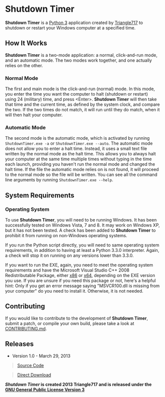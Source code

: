 Shutdown Timer
==============

**Shutdown Timer** is a [Python 3](http://python.org) application created by [Triangle717](http://triangle717.wordpress.com) 
to shutdown or restart your Windows computer at a specified time.

How It Works
------------

**Shutdown Timer** is a two-mode application: a normal, click-and-run mode, and an automatic mode. The two modes work together, and one actually relies on 
the other. 

### Normal Mode

The first and main mode is the click-and-run (normal) mode. In this mode, you enter the time you want the computer to halt (shutdown or restart)
using 24 (military) time, and press &lt;Enter&gt;. **Shutdown Timer** will then take that time and the current time, as defined by the system clock, and 
compare the two. If the two times do not match, it will run until they do match, when it will then halt your computer. 

### Automatic Mode

The second mode is the automatic mode, which is activated by running `ShutdownTimer.exe -a` or `ShutdownTimer.exe --auto`. The automatic mode 
does not allow you to enter a halt time. Instead, it uses a small text file written by the normal mode as the halt time.
This allows you to always halt your computer at the same time multiple times without typing in the time each launch, providing you 
haven't run the normal mode and changed the halt time. 
If the file the automatic mode relies on is not found, it will proceed to the normal mode so the file will 
be written. You can see all the command line arguments by running `ShutdownTimer.exe --help`. 

System Requirements
-------------------

### Operating System

To use **Shutdown Timer**, you will need to be running Windows. It has been successfully tested on Windows Vista, 7 and 8. It may work on Windows XP, but it has not been tested. A check has been added to **Shutdown Timer** to prohibit it from running on non-Windows operating systems. 

If you run the Python script directly, you will need to same operating system requirements, in addition to having at least a Python 3.3.0 interpreter. 
Again, a check will stop it on running on any versions lower than 3.3.0. 

If you want to run the EXE, again, you need to meet the operating system requirements and have the Microsoft Visual Studio C++ 2008 Redistributable Package, 
either [x86](http://www.microsoft.com/en-us/download/details.aspx?displaylang=en&id=29) or 
[x64](http://www.microsoft.com/en-us/download/details.aspx?displaylang=en&id=15336), 
depending on the EXE version you use. If you are unsure if you need this package or not, here's a helpful hint:
Only if you get an error message saying "MSVCR100.dll is missing from your computer" do you need to install it. Otherwise, it is not needed. 
 
Contributing
------------

If you would like to contribute to the development of **Shutdown Timer**, submit a patch, or compile your own build, please take a look at 
[CONTRIBUTING.md](CONTRIBUTING.md). 

Releases
--------

* Version 1.0 - March 29, 2013

> [Source Code](https://github.com/le717/Shutdown-Timer/tree/V1.0)

> [Direct Download](https://github.com/le717/Shutdown-Timer/archive/V1.0.zip)

***Shutdown Timer* is created 2013 Triangle717 and is released under the [GNU General Public License Version 3](http://www.gnu.org/licenses/gpl.html)**